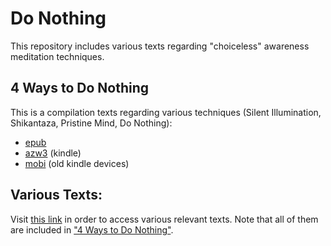 # Do Nothing

This repository includes various texts regarding "choiceless" awareness meditation techniques.


## 4 Ways to Do Nothing

This is a compilation texts regarding various techniques (Silent Illumination, Shikantaza, Pristine Mind, Do Nothing):

- [epub](https://github.com/atrahhdis/donothing/raw/master/4%20ways%20to%20do%20nothing/ebooks/4%20ways%20to%20do%20nothing%20-%20Various.epub)
- [azw3](https://github.com/atrahhdis/donothing/raw/master/4%20ways%20to%20do%20nothing/ebooks/4%20ways%20to%20do%20nothing%20-%20Various.azw3) (kindle)
- [mobi](https://github.com/atrahhdis/donothing/raw/master/4%20ways%20to%20do%20nothing/ebooks/4%20ways%20to%20do%20nothing%20-%20Various.mobi) (old kindle devices)


## Various Texts:

Visit [this link](https://github.com/atrahhdis/donothing/tree/master/various) in order to access various relevant texts. Note that all of them are included in ["4 Ways to Do Nothing"](https://github.com/atrahhdis/donothing#5-ways-to-do-nothing).